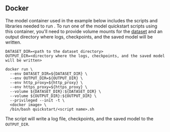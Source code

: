 <!-- 60. Docker -->
## Docker

The model container used in the example below includes the scripts and
libraries needed to run <model name> <precision> <mode>. To run one of the
model quickstart scripts using this container, you'll need to provide
volume mounts for the [dataset](#dataset) and an output directory where
logs, checkpoints, and the saved model will be written.
```
DATASET_DIR=<path to the dataset directory>
OUTPUT_DIR=<directory where the logs, checkpoints, and the saved model will be written>

docker run \
  --env DATASET_DIR=${DATASET_DIR} \
  --env OUTPUT_DIR=${OUTPUT_DIR} \
  --env http_proxy=${http_proxy} \
  --env https_proxy=${https_proxy} \
  --volume ${DATASET_DIR}:${DATASET_DIR} \
  --volume ${OUTPUT_DIR}:${OUTPUT_DIR} \
  --privileged --init -t \
  <docker image> \
  /bin/bash quickstart/<script name>.sh
```

The script will write a log file, checkpoints, and the saved model to
the `OUTPUT_DIR`.
